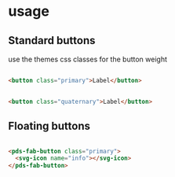 # usage

## Standard buttons

use the themes css classes for the button weight

```html

<button class="primary">Label</button>
```

```html

<button class="quaternary">Label</button>
```

## Floating buttons

```html

<pds-fab-button class="primary">
  <svg-icon name="info"></svg-icon>
</pds-fab-button>
```
